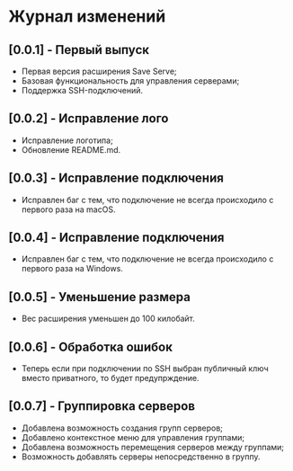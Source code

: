 # Журнал изменений

## [0.0.1] - Первый выпуск

- Первая версия расширения Save Serve;
- Базовая функциональность для управления серверами;
- Поддержка SSH-подключений.

## [0.0.2] - Исправление лого

- Исправление логотипа;
- Обновление README.md.

## [0.0.3] - Исправление подключения

- Исправлен баг с тем, что подключение не всегда происходило с первого раза на macOS.

## [0.0.4] - Исправление подключения

- Исправлен баг с тем, что подключение не всегда происходило с первого раза на Windows.

## [0.0.5] - Уменьшение размера

- Вес расширения уменьшен до 100 килобайт.

## [0.0.6] - Обработка ошибок

- Теперь если при подключении по SSH выбран публичный ключ вместо приватного, то будет предупрждение.

## [0.0.7] - Группировка серверов

- Добавлена возможность создания групп серверов;
- Добавлено контекстное меню для управления группами;
- Добавлена возможность перемещения серверов между группами;
- Возможность добавлять серверы непосредственно в группу.
